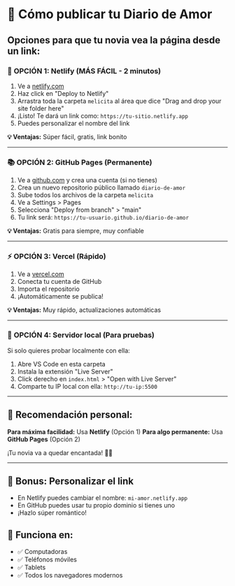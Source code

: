 # 🚀 Cómo publicar tu Diario de Amor

## Opciones para que tu novia vea la página desde un link:

### 🌟 **OPCIÓN 1: Netlify (MÁS FÁCIL - 2 minutos)**

1. Ve a [netlify.com](https://netlify.com)
2. Haz click en "Deploy to Netlify"
3. Arrastra toda la carpeta `melicita` al área que dice "Drag and drop your site folder here"
4. ¡Listo! Te dará un link como: `https://tu-sitio.netlify.app`
5. Puedes personalizar el nombre del link

**💡 Ventajas:** Súper fácil, gratis, link bonito

---

### 📚 **OPCIÓN 2: GitHub Pages (Permanente)**

1. Ve a [github.com](https://github.com) y crea una cuenta (si no tienes)
2. Crea un nuevo repositorio público llamado `diario-de-amor`
3. Sube todos los archivos de la carpeta `melicita`
4. Ve a Settings > Pages
5. Selecciona "Deploy from branch" > "main"
6. Tu link será: `https://tu-usuario.github.io/diario-de-amor`

**💡 Ventajas:** Gratis para siempre, muy confiable

---

### ⚡ **OPCIÓN 3: Vercel (Rápido)**

1. Ve a [vercel.com](https://vercel.com)
2. Conecta tu cuenta de GitHub
3. Importa el repositorio
4. ¡Automáticamente se publica!

**💡 Ventajas:** Muy rápido, actualizaciones automáticas

---

### 🔧 **OPCIÓN 4: Servidor local (Para pruebas)**

Si solo quieres probar localmente con ella:

1. Abre VS Code en esta carpeta
2. Instala la extensión "Live Server"
3. Click derecho en `index.html` > "Open with Live Server"
4. Comparte tu IP local con ella: `http://tu-ip:5500`

---

## 💝 **Recomendación personal:**

**Para máxima facilidad:** Usa **Netlify** (Opción 1)
**Para algo permanente:** Usa **GitHub Pages** (Opción 2)

¡Tu novia va a quedar encantada! 💜✨

---

## 🎁 **Bonus: Personalizar el link**

- En Netlify puedes cambiar el nombre: `mi-amor.netlify.app`
- En GitHub puedes usar tu propio dominio si tienes uno
- ¡Hazlo súper romántico!

## 📱 **Funciona en:**
- ✅ Computadoras
- ✅ Teléfonos móviles  
- ✅ Tablets
- ✅ Todos los navegadores modernos
